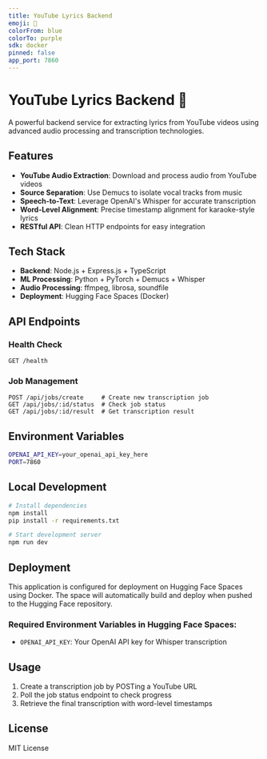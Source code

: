 ```yaml
---
title: YouTube Lyrics Backend
emoji: 🎵
colorFrom: blue
colorTo: purple
sdk: docker
pinned: false
app_port: 7860
---
```


# YouTube Lyrics Backend 🎵

A powerful backend service for extracting lyrics from YouTube videos using advanced audio processing and transcription technologies.

## Features

- **YouTube Audio Extraction**: Download and process audio from YouTube videos
- **Source Separation**: Use Demucs to isolate vocal tracks from music
- **Speech-to-Text**: Leverage OpenAI's Whisper for accurate transcription
- **Word-Level Alignment**: Precise timestamp alignment for karaoke-style lyrics
- **RESTful API**: Clean HTTP endpoints for easy integration

## Tech Stack

- **Backend**: Node.js + Express.js + TypeScript
- **ML Processing**: Python + PyTorch + Demucs + Whisper
- **Audio Processing**: ffmpeg, librosa, soundfile
- **Deployment**: Hugging Face Spaces (Docker)

## API Endpoints

### Health Check
```
GET /health
```

### Job Management
```
POST /api/jobs/create     # Create new transcription job
GET /api/jobs/:id/status  # Check job status
GET /api/jobs/:id/result  # Get transcription result
```

## Environment Variables

```bash
OPENAI_API_KEY=your_openai_api_key_here
PORT=7860
```

## Local Development

```bash
# Install dependencies
npm install
pip install -r requirements.txt

# Start development server
npm run dev
```

## Deployment

This application is configured for deployment on Hugging Face Spaces using Docker. The space will automatically build and deploy when pushed to the Hugging Face repository.

### Required Environment Variables in Hugging Face Spaces:
- `OPENAI_API_KEY`: Your OpenAI API key for Whisper transcription

## Usage

1. Create a transcription job by POSTing a YouTube URL
2. Poll the job status endpoint to check progress
3. Retrieve the final transcription with word-level timestamps

## License

MIT License
 